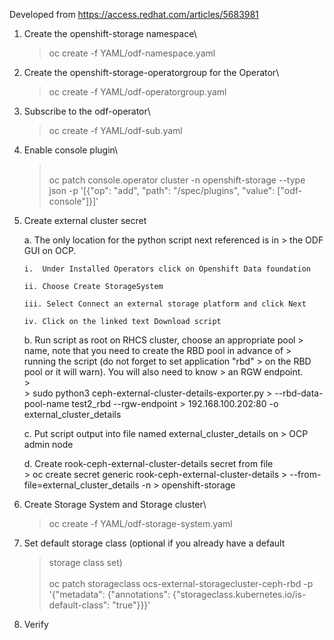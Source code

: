 Developed from <https://access.redhat.com/articles/5683981>

1.  Create the openshift-storage namespace\
    > oc create -f YAML/odf-namespace.yaml

2.  Create the openshift-storage-operatorgroup for the Operator\
    > oc create -f YAML/odf-operatorgroup.yaml

3.  Subscribe to the odf-operator\
    > oc create -f YAML/odf-sub.yaml

4.  Enable console plugin\
    > \
    > oc patch console.operator cluster -n openshift-storage \--type
    > json -p \'\[{\"op\": \"add\", \"path\": \"/spec/plugins\",
    > \"value\": \[\"odf-console\"\]}\]\'

5.  Create external cluster secret

    a.  The only location for the python script next referenced is in
        > the ODF GUI on OCP.

        i.  Under Installed Operators click on Openshift Data foundation

        ii. Choose Create StorageSystem

        iii. Select Connect an external storage platform and click Next

        iv. Click on the linked text Download script

    b.  Run script as root on RHCS cluster, choose an appropriate pool
        > name, note that you need to create the RBD pool in advance of
        > running the script (do not forget to set application \"rbd\"
        > on the RBD pool or it will warn). You will also need to know
        > an RGW endpoint.\
        > \
        > sudo python3 ceph-external-cluster-details-exporter.py
        > \--rbd-data-pool-name test2_rbd \--rgw-endpoint
        > 192.168.100.202:80 -o external_cluster_details

    c.  Put script output into file named external_cluster_details on
        > OCP admin node

    d.  Create rook-ceph-external-cluster-details secret from file\
        > oc create secret generic rook-ceph-external-cluster-details
        > \--from-file=external_cluster_details -n
        > openshift-storage

6.  Create Storage System and Storage cluster\
    > oc create -f YAML/odf-storage-system.yaml

7.  Set default storage class (optional if you already have a default
    > storage class set)\
    > \
    > oc patch storageclass ocs-external-storagecluster-ceph-rbd -p
    > \'{\"metadata\": {\"annotations\":
    > {\"storageclass.kubernetes.io/is-default-class\": \"true\"}}}\'

8.  Verify
